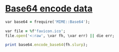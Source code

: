 [1]: http://rosettacode.org/wiki/Base64_encode_data

# [Base64 encode data][1]

```ruby
var base64 = frequire('MIME::Base64');
 
var file = %f'favicon.ico';
file.open('<:raw', \var fh, \var err) || die err;
 
print base64.encode_base64(fh.slurp);
```